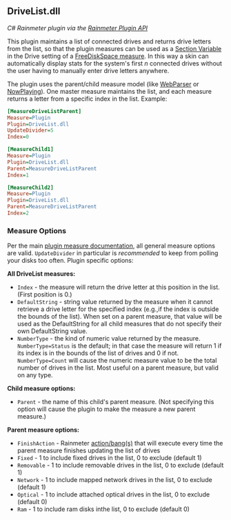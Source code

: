 ## DriveList.dll #
*C# Rainmeter plugin via the [Rainmeter Plugin API][api-link]*

This plugin maintains a list of connected drives and returns drive letters from the list, so that the plugin measures can be used as a [Section Variable][sectionvar-link] in the Drive setting of a [FreeDiskSpace measure][freediskspace-link].  In this way a skin can automatically display stats for the system's first *n* connected drives without the user having to manually enter drive letters anywhere.

The plugin uses the parent/child measure model (like [WebParser][webparser-link] or [NowPlaying][nowplaying-link]).  One master measure maintains the list, and each measure returns a letter from a specific index in the list.  Example:
```INI
[MeasureDriveListParent]
Measure=Plugin
Plugin=DriveList.dll
UpdateDivider=5
Index=0

[MeasureChild1]
Measure=Plugin
Plugin=DriveList.dll
Parent=MeasureDriveListParent
Index=1

[MeasureChild2]
Measure=Plugin
Plugin=DriveList.dll
Parent=MeasureDriveListParent
Index=2
```

### Measure Options #
Per the main [plugin measure documentation][plugindoc-link], all general measure options are valid.  `UpdateDivider` in particular is *recommended* to keep from polling your disks too often.  Plugin specific options:

**All DriveList measures:**

+ `Index` - the measure will return the drive letter at this position in the list.  (First position is 0.)
+ `DefaultString` - string value returned by the measure when it cannot retrieve a drive letter for the specified index (e.g.,if the index is outside the bounds of the list).  When set on a parent measure, that value will be used as the DefaultString for all child measures that do not specify their own DefaultString value.
+ `NumberType` - the kind of numeric value returned by the measure.  `NumberType=Status` is the default; in that case the measure will return 1 if its index is in the bounds of the list of drives and 0 if not.  `NumberType=Count` will cause the numeric measure value to be the total number of drives in the list.  Most useful on a parent measure, but valid on any type.

**Child measure options:**

+ `Parent` - the name of this child's parent measure.  (Not specifying this option will cause the plugin to make the measure a new parent measure.)

**Parent measure options:**

+ `FinishAction` - Rainmeter [action/bang(s)][bangdoc-link] that will execute every time the parent measure finishes updating the list of drives
+ `Fixed` - 1 to include fixed drives in the list, 0 to exclude (default 1)
+ `Removable` - 1 to include removable drives in the list, 0 to exclude (default 1)
+ `Network` - 1 to include mapped network drives in the list, 0 to exclude (default 1)
+ `Optical` - 1 to include attached optical drives in the list, 0 to exclude (default 0)
+ `Ram` - 1 to include ram disks inthe list, 0 to exclude (default 0)


[sectionvar-link]: http://docs.rainmeter.net/manual/variables/section-variables
[freediskspace-link]: http://docs.rainmeter.net/manual/measures/freediskspace
[api-link]: https://github.com/rainmeter/rainmeter-plugin-sdk
[webparser-link]: http://docs.rainmeter.net/manual/plugins/webparser
[nowplaying-link]: http://docs.rainmeter.net/manual/plugins/nowplaying
[plugindoc-link]: http://docs.rainmeter.net/manual/measures/plugin
[bangdoc-link]: http://docs.rainmeter.net/manual/bangs
